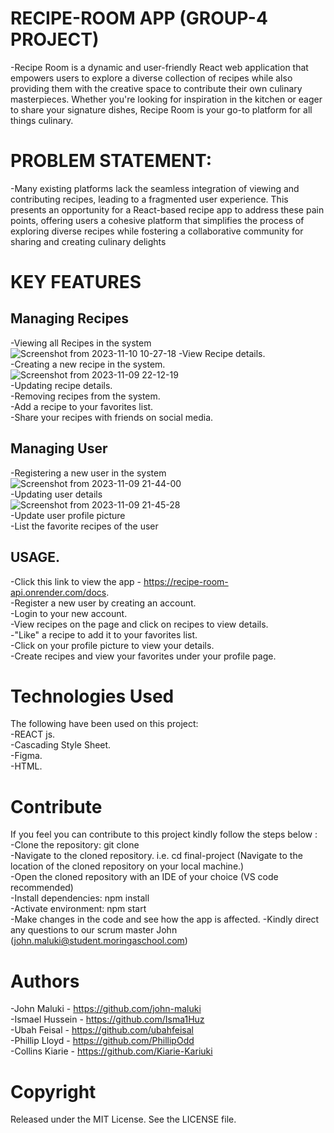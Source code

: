 # RECIPE-ROOM APP (GROUP-4 PROJECT)

-Recipe Room is a dynamic and user-friendly React web application that empowers users to explore a diverse collection of recipes while also providing them with the creative space to contribute their own culinary masterpieces. Whether you're looking for inspiration in the kitchen or eager to share your signature dishes, Recipe Room is your go-to platform for all things culinary.

# PROBLEM STATEMENT:
-Many existing platforms lack the seamless integration of viewing and contributing recipes, leading to a fragmented user experience. This presents an opportunity for a React-based recipe app to address these pain points, offering users a cohesive platform that simplifies the process of exploring diverse recipes while fostering a collaborative community for sharing and creating culinary delights

# KEY FEATURES
## Managing Recipes

-Viewing all Recipes in the system  
![Screenshot from 2023-11-10 10-27-18](https://github.com/Isma1Huz/frontend-final-phase/assets/135106680/2442ee11-66d3-450f-b23e-0929a59c08e9)
-View Recipe details.  
-Creating a new recipe in the system.  
![Screenshot from 2023-11-09 22-12-19](https://github.com/Isma1Huz/frontend-final-phase/assets/135106680/0c1dc036-e98a-4688-86d5-37a7b4e7cdd2)  
-Updating recipe details.  
-Removing recipes from the system.  
-Add a recipe to your favorites list.  
-Share your recipes with friends on social media.  


## Managing User
-Registering a new user in the system  
![Screenshot from 2023-11-09 21-44-00](https://github.com/Isma1Huz/frontend-final-phase/assets/135106680/017d8a9b-8d2c-4a28-b830-269da0ba042f)  
-Updating user details  
![Screenshot from 2023-11-09 21-45-28](https://github.com/Isma1Huz/frontend-final-phase/assets/135106680/3a37502f-4a8e-4add-91a8-30d6e23f3769)  
-Update user profile picture  
-List the favorite recipes of the user  


## USAGE.
-Click this link to view the app - https://recipe-room-api.onrender.com/docs.   
-Register a new user by creating an account.  
-Login to your new account.  
-View recipes on the page and click on recipes to view details.  
-"Like" a recipe to add it to your favorites list.  
-Click on your profile picture to view your details.  
-Create recipes and view your favorites under your profile page.  

# Technologies Used
The following have been used on this project:   
-REACT js.  
-Cascading Style Sheet.  
-Figma.  
-HTML.  

# Contribute
If you feel you can contribute to this project kindly follow the steps below :   
-Clone the repository: git clone [<repository-url>](https://github.com/Isma1Huz/frontend-final-phase/tree/Development)  
-Navigate to the cloned repository. i.e. cd final-project (Navigate to the location of the cloned repository on your local machine.)  
-Open the cloned repository with an IDE of your choice (VS code recommended)  
-Install dependencies: npm install  
-Activate environment:  npm start  
-Make changes in the code and see how the app is affected. 
-Kindly direct any questions to our scrum master John (john.maluki@student.moringaschool.com)


# Authors
-John Maluki - https://github.com/john-maluki  
-Ismael Hussein - https://github.com/Isma1Huz  
-Ubah Feisal - https://github.com/ubahfeisal  
-Phillip Lloyd - https://github.com/PhillipOdd  
-Collins Kiarie - https://github.com/Kiarie-Kariuki  

# Copyright
Released under the MIT License. See the LICENSE file.
